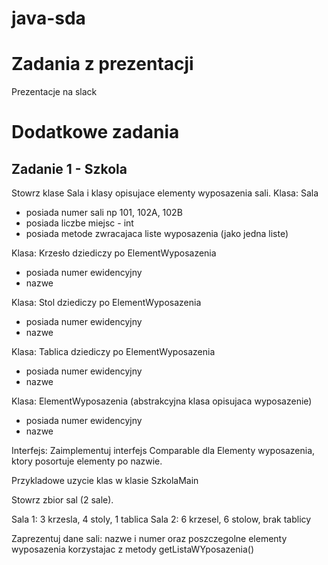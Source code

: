 # java-sda

# Zadania z prezentacji
Prezentacje na slack

# Dodatkowe zadania

## Zadanie 1 - Szkola
Stowrz klase Sala i klasy opisujace elementy wyposazenia sali.
Klasa: Sala
- posiada numer sali np 101, 102A, 102B
- posiada liczbe miejsc - int
- posiada metode zwracajaca liste wyposazenia (jako jedna liste)

Klasa: Krzesło dziediczy po ElementWyposazenia
- posiada numer ewidencyjny
- nazwe

Klasa: Stol dziediczy po ElementWyposazenia
- posiada numer ewidencyjny
- nazwe

Klasa: Tablica dziediczy po ElementWyposazenia
- posiada numer ewidencyjny
- nazwe

Klasa: ElementWyposazenia (abstrakcyjna klasa opisujaca wyposazenie)
- posiada numer ewidencyjny
- nazwe

Interfejs: Zaimplementuj interfejs Comparable dla Elementy wyposazenia, ktory posortuje elementy po nazwie.

Przykladowe uzycie klas w klasie SzkolaMain

Stowrz zbior sal (2 sale).

Sala 1: 3 krzesla, 4 stoly, 1 tablica
Sala 2: 6 krzesel, 6 stolow, brak tablicy

Zaprezentuj dane sali: nazwe i numer oraz poszczegolne elementy wyposazenia korzystajac z metody getListaWYposazenia()
